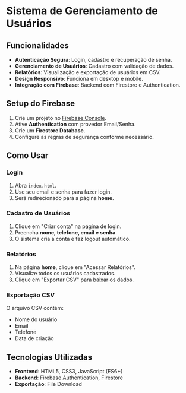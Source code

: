 # Sistema de Gerenciamento de Usuários

## Funcionalidades

- **Autenticação Segura**: Login, cadastro e recuperação de senha.  
- **Gerenciamento de Usuários**: Cadastro com validação de dados.  
- **Relatórios**: Visualização e exportação de usuários em CSV.  
- **Design Responsivo**: Funciona em desktop e mobile.  
- **Integração com Firebase**: Backend com Firestore e Authentication.  

## Setup do Firebase

1. Crie um projeto no [Firebase Console](https://console.firebase.google.com/).  
2. Ative **Authentication** com provedor Email/Senha.  
3. Crie um **Firestore Database**.  
4. Configure as regras de segurança conforme necessário.  

## Como Usar

### Login
1. Abra `index.html`.  
2. Use seu email e senha para fazer login.  
3. Será redirecionado para a página **home**.  

### Cadastro de Usuários
1. Clique em "Criar conta" na página de login.  
2. Preencha **nome, telefone, email e senha**.  
3. O sistema cria a conta e faz logout automático.  

### Relatórios
1. Na página **home**, clique em "Acessar Relatórios".  
2. Visualize todos os usuários cadastrados.  
3. Clique em "Exportar CSV" para baixar os dados.  

### Exportação CSV
O arquivo CSV contém:  
- Nome do usuário  
- Email  
- Telefone  
- Data de criação  

## Tecnologias Utilizadas

- **Frontend**: HTML5, CSS3, JavaScript (ES6+)  
- **Backend**: Firebase Authentication, Firestore   
- **Exportação**: File Download  
